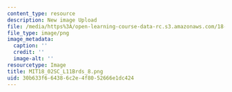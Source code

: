 ```yaml
---
content_type: resource
description: New image Upload
file: /media/https%3A/open-learning-course-data-rc.s3.amazonaws.com/18-02sc-multivariable-calculus-fall-2010/30b633f664386c2e4f8052666e1dc424_MIT18_02SC_L11Brds_8.png
file_type: image/png
image_metadata:
  caption: ''
  credit: ''
  image-alt: ''
resourcetype: Image
title: MIT18_02SC_L11Brds_8.png
uid: 30b633f6-6438-6c2e-4f80-52666e1dc424
---
```

